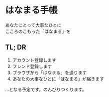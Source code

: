 # はなまる手帳

あなたにとって大事なひとに  
こころのこもった「はなまる」を

## TL; DR
1. アカウント登録します
1. フレンド登録します
1. ブラウザから「はなまる」を送ります
1. あなたの大事なひとに「はなまる」が届きます
  
…となる予定です。のんびりつくります。
